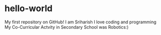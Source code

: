 # hello-world
My first repository on GitHub!
I am Sriharish 
I love coding and programming 
My Co-Curricular Actvity in Secondary School was Robotics:) 
